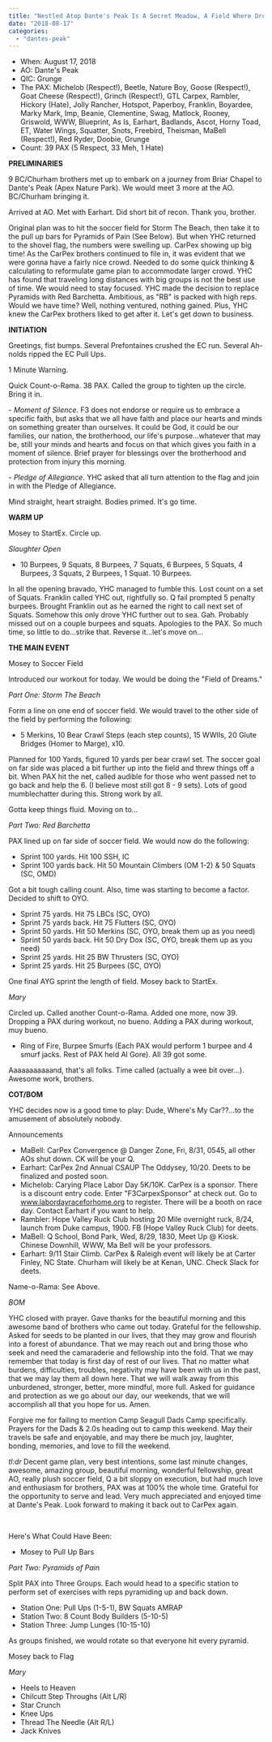 ```yaml
---
title: "Nestled Atop Dante's Peak Is A Secret Meadow, A Field Where Dreams Come Alive"
date: "2018-08-17"
categories: 
  - "dantes-peak"
---
```


- When: August 17, 2018
- AO: Dante's Peak
- QIC: Grunge
- The PAX: Michelob (Respect!), Beetle, Nature Boy, Goose (Respect!), Goat Cheese (Respect!), Grinch (Respect!), GTL Carpex, Rambler, Hickory (Hate), Jolly Rancher, Hotspot, Paperboy, Franklin, Boyardee, Marky Mark, Imp, Beanie, Clementine, Swag, Matlock, Rooney, Griswold, WWW, Blueprint, As Is, Earhart, Badlands, Ascot, Horny Toad, ET, Water Wings, Squatter, Snots, Freebird, Theisman, MaBell (Respect!), Red Ryder, Doobie, Grunge
- Count: 39 PAX (5 Respect, 33 Meh, 1 Hate)

**PRELIMINARIES**

9 BC/Churham brothers met up to embark on a journey from Briar Chapel to Dante's Peak (Apex Nature Park). We would meet 3 more at the AO. BC/Churham bringing it.

Arrived at AO. Met with Earhart. Did short bit of recon. Thank you, brother.

Original plan was to hit the soccer field for Storm The Beach, then take it to the pull up bars for Pyramids of Pain (See Below). But when YHC returned to the shovel flag, the numbers were swelling up. CarPex showing up big time! As the CarPex brothers continued to file in, it was evident that we were gonna have a fairly nice crowd. Needed to do some quick thinking & calculating to reformulate game plan to accommodate larger crowd. YHC has found that traveling long distances with big groups is not the best use of time. We would need to stay focused. YHC made the decision to replace Pyramids with Red Barchetta. Ambitious, as "RB" is packed with high reps. Would we have time? Well, nothing ventured, nothing gained. Plus, YHC knew the CarPex brothers liked to get after it. Let's get down to business.

**INITIATION**

Greetings, fist bumps. Several Prefontaines crushed the EC run. Several Ah-nolds ripped the EC Pull Ups.

1 Minute Warning.

Quick Count-o-Rama. 38 PAX. Called the group to tighten up the circle. Bring it in.

\- _Moment of Silence_. F3 does not endorse or require us to embrace a specific faith, but asks that we all have faith and place our hearts and minds on something greater than ourselves. It could be God, it could be our families, our nation, the brotherhood, our life's purpose...whatever that may be, still your minds and hearts and focus on that which gives you faith in a moment of silence. Brief prayer for blessings over the brotherhood and protection from injury this morning.

\- _Pledge of Allegiance_. YHC asked that all turn attention to the flag and join in with the Pledge of Allegiance.

Mind straight, heart straight. Bodies primed. It's go time.

**WARM UP**

Mosey to StartEx. Circle up.

_Slaughter Open_ 

- 10 Burpees, 9 Squats, 8 Burpees, 7 Squats, 6 Burpees, 5 Squats, 4 Burpees, 3 Squats, 2 Burpees, 1 Squat. 10 Burpees.

In all the opening bravado, YHC managed to fumble this. Lost count on a set of Squats. Franklin called YHC out, rightfully so. Q fail prompted 5 penalty burpees. Brought Franklin out as he earned the right to call next set of Squats. Somehow this only drove YHC further out to sea. Gah. Probably missed out on a couple burpees and squats. Apologies to the PAX. So much time, so little to do...strike that. Reverse it...let's move on...

**THE MAIN EVENT**

Mosey to Soccer Field

Introduced our workout for today. We would be doing the "Field of Dreams."

_Part One: Storm The Beach_

Form a line on one end of soccer field. We would travel to the other side of the field by performing the following:

- 5 Merkins, 10 Bear Crawl Steps (each step counts), 15 WWIIs, 20 Glute Bridges (Homer to Marge), x10.

Planned for 100 Yards, figured 10 yards per bear crawl set. The soccer goal on far side was placed a bit further up into the field and threw things off a bit. When PAX hit the net, called audible for those who went passed net to go back and help the 6. (I believe most still got 8 - 9 sets). Lots of good mumblechatter during this. Strong work by all.

Gotta keep things fluid. Moving on to...

_Part Two: Red Barchetta_

PAX lined up on far side of soccer field. We would now do the following:

- Sprint 100 yards. Hit 100 SSH, IC
- Sprint 100 yards back. Hit 50 Mountain Climbers (OM 1-2) & 50 Squats (SC, OMD)

Got a bit tough calling count. Also, time was starting to become a factor. Decided to shift to OYO.

- Sprint 75 yards. Hit 75 LBCs (SC, OYO)
- Sprint 75 yards back. Hit 75 Flutters (SC, OYO)
- Sprint 50 yards. Hit 50 Merkins (SC, OYO, break them up as you need)
- Sprint 50 yards back. Hit 50 Dry Dox (SC, OYO, break them up as you need)
- Sprint 25 yards. Hit 25 BW Thrusters (SC, OYO)
- Sprint 25 yards. Hit 25 Burpees (SC, OYO)

One final AYG sprint the length of field. Mosey back to StartEx.

_Mary_

Circled up. Called another Count-o-Rama. Added one more, now 39. Dropping a PAX during workout, no bueno. Adding a PAX during workout, muy bueno.

- Ring of Fire, Burpee Smurfs (Each PAX would perform 1 burpee and 4 smurf jacks. Rest of PAX held Al Gore). All 39 got some.

Aaaaaaaaaaand, that's all folks. Time called (actually a wee bit over...). Awesome work, brothers.

**COT/BOM**

YHC decides now is a good time to play: Dude, Where's My Car??...to the amusement of absolutely nobody.

Announcements

- MaBell: CarPex Convergence @ Danger Zone, Fri, 8/31, 0545, all other AOs shut down. CK will be your Q.
- Earhart: CarPex 2nd Annual CSAUP The Oddysey, 10/20. Deets to be finalized and posted soon.
- Michelob: Carying Place Labor Day 5K/10K. CarPex is a sponsor. There is a discount entry code. Enter "F3CarpexSponsor" at check out. Go to www.labordayraceforhome.org to register. There will be a booth on race day. Contact Earhart if you want to help.
- Rambler: Hope Valley Ruck Club hosting 20 Mile overnight ruck, 8/24, launch from Duke campus, 1900. FB (Hope Valley Ruck Club) for deets.
- MaBell: Q School, Bond Park, Wed, 8/29, 1830, Meet Up @ Kiosk. Chinese Downhill, WWW, Ma Bell will be your professors.
- Earhart: 9/11 Stair Climb. CarPex & Raleigh event will likely be at Carter Finley, NC State. Churham will likely be at Kenan, UNC. Check Slack for deets.

Name-o-Rama: See Above.

_BOM_

YHC closed with prayer. Gave thanks for the beautiful morning and this awesome band of brothers who came out today. Grateful for the fellowship. Asked for seeds to be planted in our lives, that they may grow and flourish into a forest of abundance. That we may reach out and bring those who seek and need the camaraderie and fellowship into the fold. That we may remember that today is first day of rest of our lives. That no matter what burdens, difficulties, troubles, negativity may have been with us in the past, that we may lay them all down here. That we will walk away from this unburdened, stronger, better, more mindful, more full. Asked for guidance and protection as we go about our day, our weekends, that we will accomplish all that you hope for us. Amen.

Forgive me for failing to mention Camp Seagull Dads Camp specifically. Prayers for the Dads & 2.0s heading out to camp this weekend. May their travels be safe and enjoyable, and may there be much joy, laughter, bonding, memories, and love to fill the weekend.

_tl:dr_ Decent game plan, very best intentions, some last minute changes, awesome, amazing group, beautiful morning, wonderful fellowship, great AO, really plush soccer field, Q a bit sloppy on execution, but had much love and enthusiasm for brothers, PAX was at 100% the whole time. Grateful for the opportunity to serve and lead. Very much appreciated and enjoyed time at Dante's Peak. Look forward to making it back out to CarPex again.

 

Here's What Could Have Been:

- Mosey to Pull Up Bars

_Part Two: Pyramids of Pain_

Split PAX into Three Groups. Each would head to a specific station to perform set of exercises with reps pyramiding up and back down.

- Station One: Pull Ups (1-5-1), BW Squats AMRAP
- Station Two: 8 Count Body Builders (5-10-5)
- Station Three: Jump Lunges (10-15-10)

As groups finished, we would rotate so that everyone hit every pyramid.

Mosey back to Flag

_Mary_

- Heels to Heaven
- Chilcutt Step Throughs (Alt L/R)
- Star Crunch
- Knee Ups
- Thread The Needle (Alt R/L)
- Jack Knives

